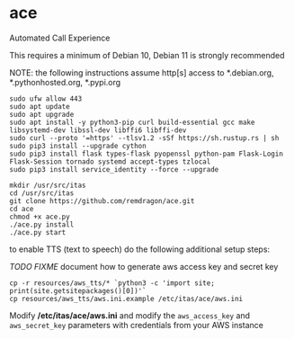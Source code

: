 # ace
Automated Call Experience

This requires a minimum of Debian 10, Debian 11 is strongly recommended

NOTE: the following instructions assume http[s] access to *.debian.org, *.pythonhosted.org, *.pypi.org

```
sudo ufw allow 443
sudo apt update
sudo apt upgrade
sudo apt install -y python3-pip curl build-essential gcc make libsystemd-dev libssl-dev libffi6 libffi-dev
sudo curl --proto '=https' --tlsv1.2 -sSf https://sh.rustup.rs | sh
sudo pip3 install --upgrade cython
sudo pip3 install flask types-flask pyopenssl python-pam Flask-Login Flask-Session tornado systemd accept-types tzlocal
sudo pip3 install service_identity --force --upgrade

mkdir /usr/src/itas
cd /usr/src/itas
git clone https://github.com/remdragon/ace.git
cd ace
chmod +x ace.py
./ace.py install
./ace.py start
```

to enable TTS (text to speech) do the following additional setup steps:

*TODO FIXME* document how to generate aws access key and secret key

```
cp -r resources/aws_tts/* `python3 -c 'import site; print(site.getsitepackages()[0])'`
cp resources/aws_tts/aws.ini.example /etc/itas/ace/aws.ini
```

Modify **/etc/itas/ace/aws.ini** and modify the `aws_access_key` and `aws_secret_key` parameters with credentials from your AWS instance
